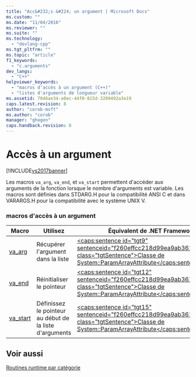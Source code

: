 ```yaml
---
title: "Acc&#232;s &#224; un argument | Microsoft Docs"
ms.custom: ""
ms.date: "11/04/2016"
ms.reviewer: ""
ms.suite: ""
ms.technology: 
  - "devlang-cpp"
ms.tgt_pltfrm: ""
ms.topic: "article"
f1_keywords: 
  - "c.arguments"
dev_langs: 
  - "C++"
helpviewer_keywords: 
  - "macros d'accès à un argument (C++)"
  - "listes d'arguments de longueur variable"
ms.assetid: 7046ae34-a0ec-44f0-815d-3209492a3e19
caps.latest.revision: 8
author: "corob-msft"
ms.author: "corob"
manager: "ghogen"
caps.handback.revision: 8
---
```

# Acc&#232;s &#224; un argument
[!INCLUDE[vs2017banner](../assembler/inline/includes/vs2017banner.md)]

Les macros `va_arg`, `va_end`, et `va_start` permettent d'accéder aux arguments de la fonction lorsque le nombre d'arguments est variable.  Les macros sont définies dans STDARG.H pour la compatibilité ANSI C et dans VARARGS.H pour la compatibilité avec le système UNIX V.  
  
### macros d'accès à un argument  
  
|Macro|Utilisez|Équivalent de .NET Framework|  
|-----------|--------------|----------------------------------|  
|[va\_arg](../c-runtime-library/reference/va-arg-va-copy-va-end-va-start.md)|Récupérer l'argument dans la liste|[\<caps:sentence id\="tgt9" sentenceid\="f260effcc218d99ea9ab361455fd493c" class\="tgtSentence"\>Classe de System::ParamArrayAttribute\<\/caps:sentence\>](https://msdn.microsoft.com/en-us/library/system.paramarrayattribute.aspx)|  
|[va\_end](../c-runtime-library/reference/va-arg-va-copy-va-end-va-start.md)|Réinitialiser le pointeur|[\<caps:sentence id\="tgt12" sentenceid\="f260effcc218d99ea9ab361455fd493c" class\="tgtSentence"\>Classe de System::ParamArrayAttribute\<\/caps:sentence\>](https://msdn.microsoft.com/en-us/library/system.paramarrayattribute.aspx)|  
|[va\_start](../c-runtime-library/reference/va-arg-va-copy-va-end-va-start.md)|Définissez le pointeur au début de la liste d'arguments|[\<caps:sentence id\="tgt15" sentenceid\="f260effcc218d99ea9ab361455fd493c" class\="tgtSentence"\>Classe de System::ParamArrayAttribute\<\/caps:sentence\>](https://msdn.microsoft.com/en-us/library/system.paramarrayattribute.aspx)|  
  
## Voir aussi  
 [Routines runtime par catégorie](../c-runtime-library/run-time-routines-by-category.md)